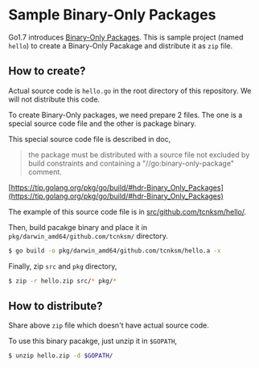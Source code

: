 # Sample Binary-Only Packages

Go1.7 introduces [Binary-Only Packages](https://github.com/golang/proposal/blob/master/design/2775-binary-only-packages.md). This is sample project (named `hello`) to create a Binary-Only Pacakage and distribute it as `zip` file. 
## How to create?

Actual source code is `hello.go` in the root directory of this repository. We will not distribute this code.

To create Binary-Only packages, we need prepare 2 files. The one is a special source code file and the other is package binary.

This special source code file is described in doc,

> the package must be distributed with a source file not excluded by build constraints and containing a "//go:binary-only-package" comment.

[https://tip.golang.org/pkg/go/build/#hdr-Binary_Only_Packages](https://tip.golang.org/pkg/go/build/#hdr-Binary_Only_Packages)

The example of this source code file is in [src/github.com/tcnksm/hello/](src/github.com/tcnksm/hello/).

Then, build pacakge binary and place it in `pkg/darwin_amd64/github.com/tcnksm/` directory.

```bash
$ go build -o pkg/darwin_amd64/github.com/tcnksm/hello.a -x
```

Finally, zip `src` and `pkg` directory,

```bash
$ zip -r hello.zip src/* pkg/*
```

## How to distribute?

Share above `zip` file which doesn't have actual source code. 

To use this binary pacakge, just unzip it in `$GOPATH`,

```bash
$ unzip hello.zip -d $GOPATH/
```
